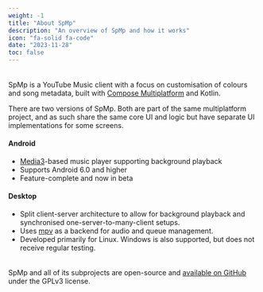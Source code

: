 ```yaml
---
weight: -1
title: "About SpMp"
description: "An overview of SpMp and how it works"
icon: "fa-solid fa-code"
date: "2023-11-28"
toc: false
---
```


######

SpMp is a YouTube Music client with a focus on customisation of colours and song metadata, built with [Compose Multiplatform](https://github.com/jetbrains/compose-multiplatform) and Kotlin.

There are two versions of SpMp. Both are part of the same multiplatform project, and as such share the same core UI and logic but have separate UI implementations for some screens.

#### Android

- [Media3](https://github.com/androidx/media)-based music player supporting background playback
- Supports Android 6.0 and higher
- Feature-complete and now in beta

#### Desktop

- Split client-server architecture to allow for background playback and synchronised one-server-to-many-client setups.
- Uses [mpv](https://github.com/mpv-player/mpv) as a backend for audio and queue management.
- Developed primarily for Linux. Windows is also supported, but does not receive regular testing.

######

SpMp and all of its subprojects are open-source and [available on GitHub](https://github.com/toasterofbread/spmp) under the GPLv3 license.
